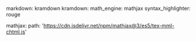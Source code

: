markdown: kramdown
kramdown:
  math_engine: mathjax
  syntax_highlighter: rouge

mathjax:
  path: 'https://cdn.jsdelivr.net/npm/mathjax@3/es5/tex-mml-chtml.js'
